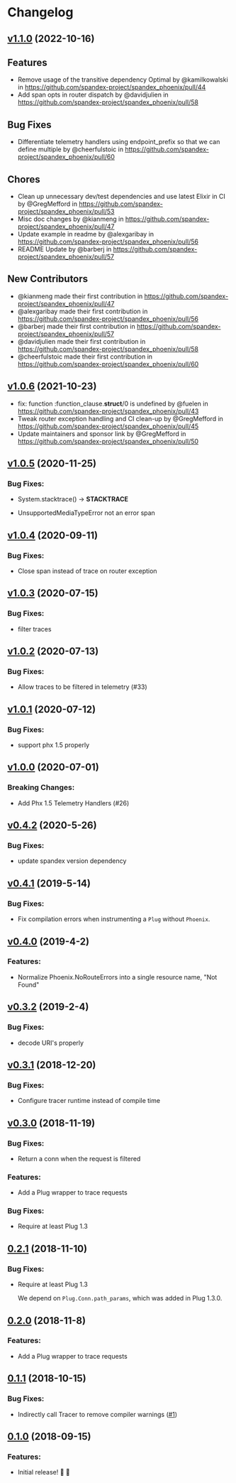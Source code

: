 # Changelog

<!-- changelog -->

## [v1.1.0](https://github.com/spandex-project/spandex_phoenix/compare/v1.0.6...1.1.0) (2022-10-16)

## Features
* Remove usage of the transitive dependency Optimal by @kamilkowalski in https://github.com/spandex-project/spandex_phoenix/pull/44
* Add span opts in router dispatch by @davidjulien in https://github.com/spandex-project/spandex_phoenix/pull/58

## Bug Fixes
* Differentiate telemetry handlers using endpoint_prefix so that we can define multiple by @cheerfulstoic in https://github.com/spandex-project/spandex_phoenix/pull/60

## Chores
* Clean up unnecessary dev/test dependencies and use latest Elixir in CI by @GregMefford in https://github.com/spandex-project/spandex_phoenix/pull/53
* Misc doc changes by @kianmeng in https://github.com/spandex-project/spandex_phoenix/pull/47
* Update example in readme by @alexgaribay in https://github.com/spandex-project/spandex_phoenix/pull/56
* README Update by @barberj in https://github.com/spandex-project/spandex_phoenix/pull/57

## New Contributors
* @kianmeng made their first contribution in https://github.com/spandex-project/spandex_phoenix/pull/47
* @alexgaribay made their first contribution in https://github.com/spandex-project/spandex_phoenix/pull/56
* @barberj made their first contribution in https://github.com/spandex-project/spandex_phoenix/pull/57
* @davidjulien made their first contribution in https://github.com/spandex-project/spandex_phoenix/pull/58
* @cheerfulstoic made their first contribution in https://github.com/spandex-project/spandex_phoenix/pull/60


## [v1.0.6](https://github.com/spandex-project/spandex_phoenix/compare/1.0.5...v1.0.6) (2021-10-23)

* fix: function :function_clause.__struct__/0 is undefined by @fuelen in https://github.com/spandex-project/spandex_phoenix/pull/43
* Tweak router exception handling and CI clean-up by @GregMefford in https://github.com/spandex-project/spandex_phoenix/pull/45
* Update maintainers and sponsor link by @GregMefford in https://github.com/spandex-project/spandex_phoenix/pull/50

## [v1.0.5](https://github.com/spandex-project/spandex_phoenix/compare/1.0.4...v1.0.5) (2020-11-25)

### Bug Fixes:

* System.stacktrace() -> __STACKTRACE__

* UnsupportedMediaTypeError not an error span

## [v1.0.4](https://github.com/spandex-project/spandex_phoenix/compare/1.0.3...v1.0.4) (2020-09-11)

### Bug Fixes:

- Close span instead of trace on router exception

## [v1.0.3](https://github.com/spandex-project/spandex_phoenix/compare/1.0.2...v1.0.3) (2020-07-15)

### Bug Fixes:

- filter traces

## [v1.0.2](https://github.com/spandex-project/spandex_phoenix/compare/1.0.1...v1.0.2) (2020-07-13)

### Bug Fixes:

- Allow traces to be filtered in telemetry (#33)

## [v1.0.1](https://github.com/spandex-project/spandex_phoenix/compare/1.0.0...v1.0.1) (2020-07-12)

### Bug Fixes:

- support phx 1.5 properly

## [v1.0.0](https://github.com/spandex-project/spandex_phoenix/compare/0.4.2...v1.0.0) (2020-07-01)

### Breaking Changes:

- Add Phx 1.5 Telemetry Handlers (#26)

## [v0.4.2](https://github.com/spandex-project/spandex_phoenix/compare/0.4.1...v0.4.2) (2020-5-26)

### Bug Fixes:

- update spandex version dependency

## [v0.4.1](https://github.com/spandex-project/spandex_phoenix/compare/0.4.0...v0.4.1) (2019-5-14)

### Bug Fixes:

- Fix compilation errors when instrumenting a `Plug` without `Phoenix`.

## [v0.4.0](https://github.com/spandex-project/spandex_phoenix/compare/0.3.2...v0.4.0) (2019-4-2)

### Features:

- Normalize Phoenix.NoRouteErrors into a single resource name, "Not Found"

## [v0.3.2](https://github.com/spandex-project/spandex_phoenix/compare/0.3.1...v0.3.2) (2019-2-4)

### Bug Fixes:

- decode URI's properly

## [v0.3.1](https://github.com/spandex-project/spandex_phoenix/compare/0.3.0...v0.3.1) (2018-12-20)

### Bug Fixes:

- Configure tracer runtime instead of compile time

## [v0.3.0](https://github.com/spandex-project/spandex_phoenix/compare/0.2.1...v0.2.1) (2018-11-19)

### Bug Fixes:

- Return a conn when the request is filtered

### Features:

- Add a Plug wrapper to trace requests

### Bug Fixes:

- Require at least Plug 1.3

## [0.2.1](https://github.com/spandex-project/spandex_phoenix/compare/v0.2.0...v0.2.1) (2018-11-10)

### Bug Fixes:

- Require at least Plug 1.3

  We depend on `Plug.Conn.path_params`, which was added in Plug 1.3.0.

## [0.2.0](https://github.com/spandex-project/spandex_phoenix/compare/v0.1.1...v0.2.0) (2018-11-8)

### Features:

- Add a Plug wrapper to trace requests

## [0.1.1](https://github.com/spandex-project/spandex_phoenix/compare/v0.1.0...v0.1.1) (2018-10-15)

### Bug Fixes:

- Indirectly call Tracer to remove compiler warnings ([#1](https://github.com/spandex-project/spandex_phoenix/pull/1))

## [0.1.0](https://github.com/spandex-project/spandex_phoenix/tree/v0.1.0) (2018-09-15)

### Features:

- Initial release! 🚀 🎉
